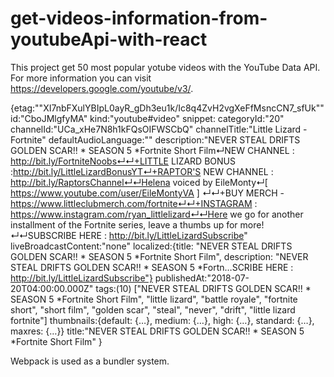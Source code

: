 # get-videos-information-from-youtubeApi-with-react

This project get 50 most popular yotube videos with the YouTube Data API. For more information you can visit https://developers.google.com/youtube/v3/.



{etag:""XI7nbFXulYBIpL0ayR_gDh3eu1k/Ic8q4ZvH2vgXeFfMsncCN7_sfUk""
id:"CboJMlgfyMA"
kind:"youtube#video"
snippet:
  categoryId:"20"
  channelId:"UCa_xHe7N8h1kFQsOIFWSCbQ"
  channelTitle:"Little Lizard - Fortnite"
  defaultAudioLanguage:""
  description:"NEVER STEAL DRIFTS GOLDEN SCAR!! * SEASON 5 *Fortnite Short Film↵NEW CHANNEL : http://bit.ly/FortniteNoobs↵↵+LITTLE LIZARD BONUS :http://bit.ly/LittleLizardBonusYT↵+RAPTOR'S NEW CHANNEL : http://bit.ly/RaptorsChannel↵↵Helena voiced by EileMonty↵[ https://www.youtube.com/user/EileMontyVA ] ↵↵+BUY MERCH - https://www.littleclubmerch.com/fortnite↵↵+INSTAGRAM : https://www.instagram.com/ryan_littlelizard↵↵Here we go for another installment of the Fortnite series, leave a thumbs up for more!↵↵SUBSCRIBE HERE : http://bit.ly/LittleLizardSubscribe"
  liveBroadcastContent:"none"
  localized:{title: "NEVER STEAL DRIFTS GOLDEN SCAR!! * SEASON 5 *Fortnite Short Film", description: "NEVER STEAL DRIFTS GOLDEN SCAR!! * SEASON 5 *Fortn…SCRIBE HERE : http://bit.ly/LittleLizardSubscribe"}
  publishedAt:"2018-07-20T04:00:00.000Z"
  tags:(10) ["NEVER STEAL DRIFTS GOLDEN SCAR!! * SEASON 5 *Fortnite Short Film", "little lizard", "battle royale", "fortnite short", "short film", "golden scar", "steal", "never", "drift", "little lizard fortnite"]
  thumbnails:{default: {…}, medium: {…}, high: {…}, standard: {…}, maxres: {…}}
  title:"NEVER STEAL DRIFTS GOLDEN SCAR!! * SEASON 5 *Fortnite Short Film"
}

Webpack is used as a bundler system. 
